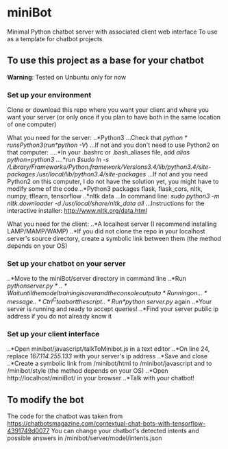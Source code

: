 # miniBot
Minimal Python chatbot server with associated client web interface
To use as a template for chatbot projects

## To use this project as a base for your chatbot
__Warning__: Tested on Unbuntu only for now

### Set up your environment
Clone or download this repo where you want your client and where you want your server (or only once if you plan to have both in the same location of one computer)

What you need for the server:
..*Python3
...Check that *$python* runs Python3 (run *$python -V*)
...If not and you don't need to use Python2 on that computer:
....*In your .bashrc or .bash_aliases file, add *alias python=python3*
....*run *$sudo ln -s /Library/Frameworks/Python.framework/Versions3.4/lib/python3.4/site-packages /usr/local/lib/python3.4/site-packages*
...If not and you need Python2 on this computer, I do not have the solution yet, you might have to modify some of the code
..*Python3 packages flask, flask_cors, nltk, numpy, tflearn, tensorflow
..*nltk data
...In command line: *sudo python3 -m nltk.downloader -d /usr/local/share/nltk_data all*
...Instructions for the interactive installer: http://www.nltk.org/data.html

What you need for the client:
..*A localhost server (I recommend installing LAMP/MAMP/WAMP)
..*If you did not clone the repo in your localhost server's source directory, create a symbolic link between them (the method depends on your OS)

### Set up your chatbot on your server
..*Move to the miniBot/server directory in command line
..*Run *$python server.py*
..*Wait until the model training is over and the console output a *Running on...* message
..*Ctrl^C to abort the script
..*Run *$python server.py* again
..*Your server is running and ready to accept queries!
..*Find your server public ip address if you do not already know it

### Set up your client interface
..*Open minibot/javascript/talkToMinibot.js in a text editor
..*On line 24, replace *167.114.255.133* with your server's ip address
..*Save and close
..*Create a symbolic link from /minibot/html to /minibot/javascript and to /minibot/style (the method depends on your OS)
..*Open http://localhost/miniBot/ in your browser
..*Talk with your chatbot!

## To modify the bot
The code for the chatbot was taken from https://chatbotsmagazine.com/contextual-chat-bots-with-tensorflow-4391749d0077
You can change your chatbot's detected intents and possible answers in /minibot/server/model/intents.json

